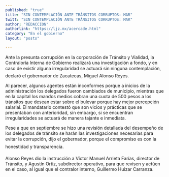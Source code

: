 ```yaml
---
published: "true"
title: "SIN CONTEMPLACIÓN ANTE TRÁNSITOS CORRUPTOS: MAR"
twitt: "SIN CONTEMPLACIÓN ANTE TRÁNSITOS CORRUPTOS: MAR"
author: "REDACCION"
authorlink: "https://ljz.mx/acercade.html"
category: "En el gobierno"
layout: "posts"

---
```



  Ante la presunta corrupción en la corporación de Tránsito y Vialidad, la Contraloría Interna de Gobierno realizará una investigación a fondo, y en caso de existir alguna irregularidad se actuará sin ninguna contemplación, declaró el gobernador de Zacatecas, Miguel Alonso Reyes.



  Al parecer, algunos agentes están inconformes porque a inicios de la administración los delegados fueron cambiados de municipio, mientras que en la capital los mandos medios cobran una cuota de 500 pesos a los tránsitos que desean estar sobre el bulevar porque hay mejor percepción salarial. El mandatario contestó que son vicios y prácticas que se presentaban con anterioridad, sin embargo, si se encuentran irregularidades se actuará de manera tajante e inmediata.



  Pese a que en septiembre se hizo una revisión detallada del desempeño de los delegados de tránsito se harán las investigaciones necesarias para evitar la corrupción, dijo el gobernador, porque el compromiso es con la honestidad y transparencia.



  Alonso Reyes dio la instrucción a Víctor Manuel Arrieta Farías, director de Tránsito, y Agustín Ortiz, subdirector operativo, para que revisen y actúen en el caso, al igual que el contralor interno, Guillermo Huizar Carranza.

